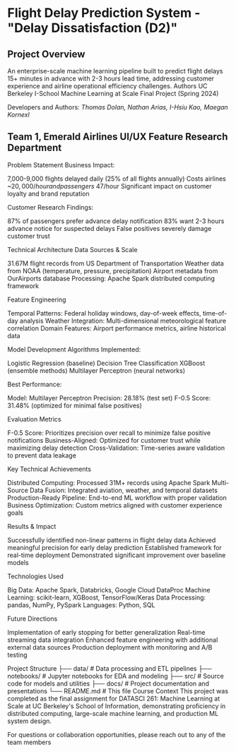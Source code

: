 # Flight Delay Prediction System - "Delay Dissatisfaction (D2)" 
## Project Overview
An enterprise-scale machine learning pipeline built to predict flight delays 15+ minutes in advance with 2-3 hours lead time, addressing customer experience and airline operational efficiency challenges.
Authors
UC Berkeley I-School Machine Learning at Scale Final Project (Spring 2024)


Developers and Authors: _Thomas Dolan, Nathan Arias, I-Hsiu Kao, Maegan Kornexl_


## Team 1, Emerald Airlines UI/UX Feature Research Department
Problem Statement
Business Impact:

7,000-9,000 flights delayed daily (25% of all flights annually)
Costs airlines ~$20,000/hour and passengers ~$47/hour
Significant impact on customer loyalty and brand reputation

Customer Research Findings:

87% of passengers prefer advance delay notification
83% want 2-3 hours advance notice for suspected delays
False positives severely damage customer trust

Technical Architecture
Data Sources & Scale

31.67M flight records from US Department of Transportation
Weather data from NOAA (temperature, pressure, precipitation)
Airport metadata from OurAirports database
Processing: Apache Spark distributed computing framework

Feature Engineering

Temporal Patterns: Federal holiday windows, day-of-week effects, time-of-day analysis
Weather Integration: Multi-dimensional meteorological feature correlation
Domain Features: Airport performance metrics, airline historical data

Model Development
Algorithms Implemented:

Logistic Regression (baseline)
Decision Tree Classification
XGBoost (ensemble methods)
Multilayer Perceptron (neural networks)

Best Performance:

Model: Multilayer Perceptron
Precision: 28.18% (test set)
F-0.5 Score: 31.48% (optimized for minimal false positives)

Evaluation Metrics

F-0.5 Score: Prioritizes precision over recall to minimize false positive notifications
Business-Aligned: Optimized for customer trust while maximizing delay detection
Cross-Validation: Time-series aware validation to prevent data leakage

Key Technical Achievements

Distributed Computing: Processed 31M+ records using Apache Spark
Multi-Source Data Fusion: Integrated aviation, weather, and temporal datasets
Production-Ready Pipeline: End-to-end ML workflow with proper validation
Business Optimization: Custom metrics aligned with customer experience goals

Results & Impact

Successfully identified non-linear patterns in flight delay data
Achieved meaningful precision for early delay prediction
Established framework for real-time deployment
Demonstrated significant improvement over baseline models

Technologies Used

Big Data: Apache Spark, Databricks, Google Cloud DataProc
Machine Learning: scikit-learn, XGBoost, TensorFlow/Keras
Data Processing: pandas, NumPy, PySpark
Languages: Python, SQL

Future Directions

Implementation of early stopping for better generalization
Real-time streaming data integration
Enhanced feature engineering with additional external data sources
Production deployment with monitoring and A/B testing

Project Structure
├── data/                   # Data processing and ETL pipelines
├── notebooks/             # Jupyter notebooks for EDA and modeling
├── src/                   # Source code for models and utilities
├── docs/                  # Project documentation and presentations
└── README.md             # This file
Course Context
This project was completed as the final assignment for DATASCI 261: Machine Learning at Scale at UC Berkeley's School of Information, demonstrating proficiency in distributed computing, large-scale machine learning, and production ML system design.

For questions or collaboration opportunities, please reach out to any of the team members
